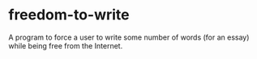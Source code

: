 # freedom-to-write
A program to force a user to write some number of words (for an essay) while being free from the Internet.
